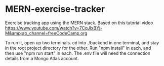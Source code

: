 # MERN-exercise-tracker
Exercise tracking app using the MERN stack. Based on this tutorial video https://www.youtube.com/watch?v=7CqJlxBYj-M&amp;ab_channel=freeCodeCamp.org

To run it, open up two terminals. cd into ./backend in one terminal, and stay in the root project directory for the other. Run "npm install" in each, and then use "npm run start" in each. The .env file will need the connection details from a Mongo Atlas account.

